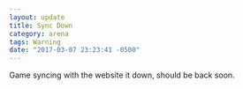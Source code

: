 ```yaml
---
layout: update
title: Sync Down
category: arena
tags: Warning
date: "2017-03-07 23:23:41 -0500"
---
```


Game syncing with the website it down, should be back soon.
